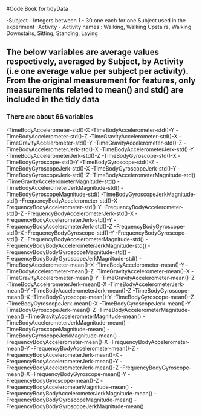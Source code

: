 #Code Book for tidyData

-Subject 
	- Integers between 1 - 30 one each for one Subject used in the experiment
-Activity 
	- Activity names : Walking, Walking Upstairs, Walking Downstairs, Sitting, Standing, Laying
	
## The below variables are average values respectively, averaged by Subject, by Activity (i.e one average value per subject per activity). From the original measurement for features, only measurements related to mean() and std() are included in the tidy data
### There are about 66 variables 	
-TimeBodyAccelerometer-std()-X 
-TimeBodyAccelerometer-std()-Y 
-TimeBodyAccelerometer-std()-Z 
-TimeGravityAccelerometer-std()-X 
-TimeGravityAccelerometer-std()-Y 
-TimeGravityAccelerometer-std()-Z 
-TimeBodyAccelerometerJerk-std()-X 
-TimeBodyAccelerometerJerk-std()-Y 
-TimeBodyAccelerometerJerk-std()-Z 
-TimeBodyGyroscope-std()-X 
-TimeBodyGyroscope-std()-Y 
-TimeBodyGyroscope-std()-Z 
-TimeBodyGyroscopeJerk-std()-X 
-TimeBodyGyroscopeJerk-std()-Y 
-TimeBodyGyroscopeJerk-std()-Z 
-TimeBodyAccelerometerMagnitude-std() 
-TimeGravityAccelerometerMagnitude-std() 
-TimeBodyAccelerometerJerkMagnitude-std() 
-TimeBodyGyroscopeMagnitude-std() 
-TimeBodyGyroscopeJerkMagnitude-std() 
-FrequencyBodyAccelerometer-std()-X 
-FrequencyBodyAccelerometer-std()-Y 
-FrequencyBodyAccelerometer-std()-Z 
-FrequencyBodyAccelerometerJerk-std()-X 
-FrequencyBodyAccelerometerJerk-std()-Y 
-FrequencyBodyAccelerometerJerk-std()-Z 
-FrequencyBodyGyroscope-std()-X 
-FrequencyBodyGyroscope-std()-Y 
-FrequencyBodyGyroscope-std()-Z 
-FrequencyBodyAccelerometerMagnitude-std() 
-FrequencyBodyBodyAccelerometerJerkMagnitude-std() 
-FrequencyBodyBodyGyroscopeMagnitude-std() 
-FrequencyBodyBodyGyroscopeJerkMagnitude-std() 
-TimeBodyAccelerometer-mean()-X 
-TimeBodyAccelerometer-mean()-Y 
-TimeBodyAccelerometer-mean()-Z 
-TimeGravityAccelerometer-mean()-X 
-TimeGravityAccelerometer-mean()-Y 
-TimeGravityAccelerometer-mean()-Z 
-TimeBodyAccelerometerJerk-mean()-X 
-TimeBodyAccelerometerJerk-mean()-Y 
-TimeBodyAccelerometerJerk-mean()-Z 
-TimeBodyGyroscope-mean()-X 
-TimeBodyGyroscope-mean()-Y 
-TimeBodyGyroscope-mean()-Z 
-TimeBodyGyroscopeJerk-mean()-X 
-TimeBodyGyroscopeJerk-mean()-Y 
-TimeBodyGyroscopeJerk-mean()-Z 
-TimeBodyAccelerometerMagnitude-mean() 
-TimeGravityAccelerometerMagnitude-mean() 
-TimeBodyAccelerometerJerkMagnitude-mean() 
-TimeBodyGyroscopeMagnitude-mean() 
-TimeBodyGyroscopeJerkMagnitude-mean() 
-FrequencyBodyAccelerometer-mean()-X 
-FrequencyBodyAccelerometer-mean()-Y 
-FrequencyBodyAccelerometer-mean()-Z 
-FrequencyBodyAccelerometerJerk-mean()-X 
-FrequencyBodyAccelerometerJerk-mean()-Y 
-FrequencyBodyAccelerometerJerk-mean()-Z 
-FrequencyBodyGyroscope-mean()-X 
-FrequencyBodyGyroscope-mean()-Y 
-FrequencyBodyGyroscope-mean()-Z 
-FrequencyBodyAccelerometerMagnitude-mean() 
-FrequencyBodyBodyAccelerometerJerkMagnitude-mean() 
-FrequencyBodyBodyGyroscopeMagnitude-mean() 
-FrequencyBodyBodyGyroscopeJerkMagnitude-mean() 
